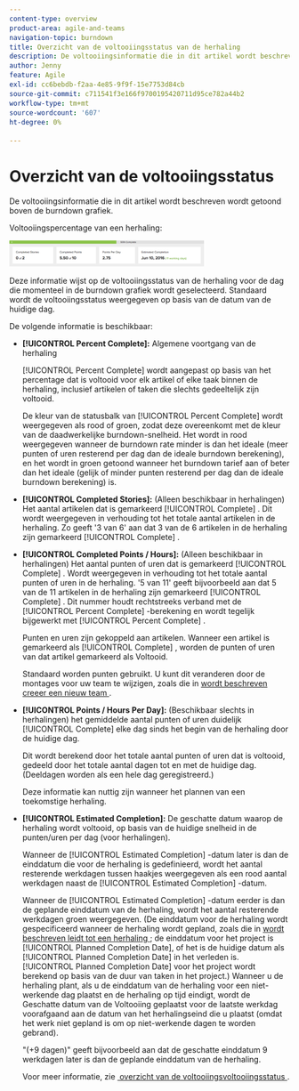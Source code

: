 ```yaml
---
content-type: overview
product-area: agile-and-teams
navigation-topic: burndown
title: Overzicht van de voltooiingsstatus van de herhaling
description: De voltooiingsinformatie die in dit artikel wordt beschreven wordt getoond boven de burndown grafiek.
author: Jenny
feature: Agile
exl-id: cc6bebdb-f2aa-4e85-9f9f-15e7753d84cb
source-git-commit: c711541f3e166f9700195420711d95ce782a44b2
workflow-type: tm+mt
source-wordcount: '607'
ht-degree: 0%

---
```


# Overzicht van de voltooiingsstatus

De voltooiingsinformatie die in dit artikel wordt beschreven wordt getoond boven de burndown grafiek.

Voltooiingspercentage van een herhaling:

![&#x200B; het paneel van herhalingsdetails &#x200B;](assets/burndown-percentcomplete-350x47.png)

Deze informatie wijst op de voltooiingsstatus van de herhaling voor de dag die momenteel in de burndown grafiek wordt geselecteerd. Standaard wordt de voltooiingsstatus weergegeven op basis van de datum van de huidige dag.

De volgende informatie is beschikbaar:

* **[!UICONTROL Percent Complete]:** Algemene voortgang van de herhaling

  [!UICONTROL Percent Complete] wordt aangepast op basis van het percentage dat is voltooid voor elk artikel of elke taak binnen de herhaling, inclusief artikelen of taken die slechts gedeeltelijk zijn voltooid.

  De kleur van de statusbalk van [!UICONTROL Percent Complete] wordt weergegeven als rood of groen, zodat deze overeenkomt met de kleur van de daadwerkelijke burndown-snelheid. Het wordt in rood weergegeven wanneer de burndown rate minder is dan het ideale (meer punten of uren resterend per dag dan de ideale burndown berekening), en het wordt in groen getoond wanneer het burndown tarief aan of beter dan het ideale (gelijk of minder punten resterend per dag dan de ideale burndown berekening) is.

* **[!UICONTROL Completed Stories]:** (Alleen beschikbaar in herhalingen) Het aantal artikelen dat is gemarkeerd [!UICONTROL Complete] . Dit wordt weergegeven in verhouding tot het totale aantal artikelen in de herhaling. Zo geeft &#39;3 van 6&#39; aan dat 3 van de 6 artikelen in de herhaling zijn gemarkeerd [!UICONTROL Complete] .
* **[!UICONTROL Completed Points / Hours]:** (Alleen beschikbaar in herhalingen) Het aantal punten of uren dat is gemarkeerd [!UICONTROL Complete] . Wordt weergegeven in verhouding tot het totale aantal punten of uren in de herhaling. &#39;5 van 11&#39; geeft bijvoorbeeld aan dat 5 van de 11 artikelen in de herhaling zijn gemarkeerd [!UICONTROL Complete] . Dit nummer houdt rechtstreeks verband met de [!UICONTROL Percent Complete] -berekening en wordt tegelijk bijgewerkt met [!UICONTROL Percent Complete] .

  Punten en uren zijn gekoppeld aan artikelen. Wanneer een artikel is gemarkeerd als [!UICONTROL Complete] , worden de punten of uren van dat artikel gemarkeerd als Voltooid.

  Standaard worden punten gebruikt. U kunt dit veranderen door de montages voor uw team te wijzigen, zoals die in [&#x200B; wordt beschreven creeer een nieuw team &#x200B;](../../../agile/get-started-with-agile-in-workfront/create-an-agile-team.md).

* **[!UICONTROL Points / Hours Per Day]:** (Beschikbaar slechts in herhalingen) het gemiddelde aantal punten of uren duidelijk [!UICONTROL Complete] elke dag sinds het begin van de herhaling door de huidige dag.

  Dit wordt berekend door het totale aantal punten of uren dat is voltooid, gedeeld door het totale aantal dagen tot en met de huidige dag. (Deeldagen worden als een hele dag geregistreerd.)

  Deze informatie kan nuttig zijn wanneer het plannen van een toekomstige herhaling.

* **[!UICONTROL Estimated Completion]:** De geschatte datum waarop de herhaling wordt voltooid, op basis van de huidige snelheid in de punten/uren per dag (voor herhalingen).

  Wanneer de [!UICONTROL Estimated Completion] -datum later is dan de einddatum die voor de herhaling is gedefinieerd, wordt het aantal resterende werkdagen tussen haakjes weergegeven als een rood aantal werkdagen naast de [!UICONTROL Estimated Completion] -datum.

  Wanneer de [!UICONTROL Estimated Completion] -datum eerder is dan de geplande einddatum van de herhaling, wordt het aantal resterende werkdagen groen weergegeven. (De einddatum voor de herhaling wordt gespecificeerd wanneer de herhaling wordt gepland, zoals die in [&#x200B; wordt beschreven leidt tot een herhaling &#x200B;](../../../agile/use-scrum-in-an-agile-team/iterations/create-an-iteration.md); de einddatum voor het project is [!UICONTROL Planned Completion Date], of het is de huidige datum als [!UICONTROL Planned Completion Date] in het verleden is. [!UICONTROL Planned Completion Date] voor het project wordt berekend op basis van de duur van taken in het project.) Wanneer u de herhaling plant, als u de einddatum van de herhaling voor een niet-werkende dag plaatst en de herhaling op tijd eindigt, wordt de Geschatte datum van de Voltooiing geplaatst voor de laatste werkdag voorafgaand aan de datum van het herhalingseind die u plaatst (omdat het werk niet gepland is om op niet-werkende dagen te worden gebrand).

  &quot;(+9 dagen)&quot; geeft bijvoorbeeld aan dat de geschatte einddatum 9 werkdagen later is dan de geplande einddatum van de herhaling.

  Voor meer informatie, zie [&#x200B; overzicht van de voltooiingsvoltooiingsstatus &#x200B;](#Understanding-How-Days-Off-Affect-the-Burndown-Chart).
